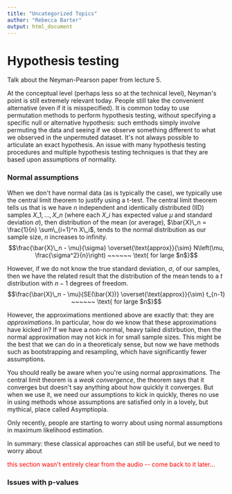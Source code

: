 ```yaml
---
title: "Uncategorized Topics"
author: "Rebecca Barter"
output: html_document
---
```


# Hypothesis testing

Talk about the Neyman-Pearson paper from lecture 5.

At the conceptual level (perhaps less so at the technical level), Neyman's point is still extremely relevant today. People still take the convenient alternative (even if it is misspecified). It is common today to use permutation methods to perform hypothesis testing, without specifying a specific null or alternative hypothesis: such emthods simply involve permuting the data and seeing if we observe something different to what we observed in the unpermuted dataset. It's not always possible to articulate an exact hypothesis. An issue with many hypothesis testing procedures and multiple hypothesis testing techniques is that they are based upon assumptions of normality.

### Normal assumptions

When we don't have normal data (as is typically the case), we typically use the central limit theorem to justify using a t-test. The central limit theorem tells us that is we have $n$ independent and identically distributed (IID) samples $X\_1, ..., X\_n$ (where each $X\_i$ has expected value $\mu$ and standard deviation $\sigma$), then distribution of the mean (or average), $\bar{X}\_n = \frac{1}{n} \sum\_{i=1}^n X\_i$, tends to the normal distribution as our sample size, $n$ increases to infinity.
$$\frac{\bar{X}\_n - \mu}{\sigma} \overset{\text{approx}}{\sim} N\left(\mu, \frac{\sigma^2}{n}\right) ~~~~~~ \text{ for large $n$}$$

However, if we do not know the true standard deviation, $\sigma$, of our samples, then we have the related result that the distribution of the mean tends to a $t$ distribution with $n-1$ degrees of freedom.
$$\frac{\bar{X}\_n - \mu}{SE(\bar{X})} \overset{\text{approx}}{\sim} t_{n-1} ~~~~~~ \text{ for large $n$}$$


However, the approximations mentioned above are exactly that: they are *approximations*. In particular, how do we know that these approximations have kicked in? If we have a non-normal, heavy tailed distirbution, then the normal approximation may not kick in for small sample sizes. This might be the best that we can do in a theoreticaly sense, but now we have methods such as bootstrapping and resampling, which have significantly fewer assumptions.


You should really be aware when you're using normal approximations. The central limit theorem is a *weak convergence*, the theorem says that it converges but doesn't say anything about how quickly it converges. But when we use it, we need our assumptions to kick in quickly, theres no use in using methods whose assumptions are satisfied only in a lovely, but mythical, place called Asymptiopia.

Only recently, people are starting to worry about using normal assumptions in maximum likelihood estimation.

In summary: these classical approaches can still be useful, but we need to worry about 

<FONT COLOR="red">this section wasn't entirely clear from the audio -- come back to it later... </FONT>


### Issues with p-values



